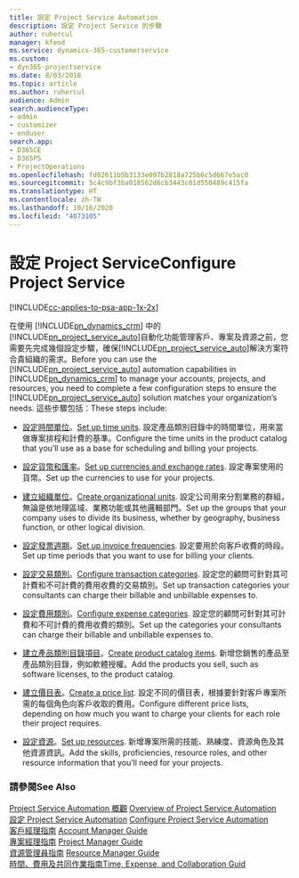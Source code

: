 ```yaml
---
title: 設定 Project Service Automation
description: 設定 Project Service 的步驟
author: ruhercul
manager: kfend
ms.service: dynamics-365-customerservice
ms.custom:
- dyn365-projectservice
ms.date: 8/03/2018
ms.topic: article
ms.author: ruhercul
audience: Admin
search.audienceType:
- admin
- customizer
- enduser
search.app:
- D365CE
- D365PS
- ProjectOperations
ms.openlocfilehash: fd02611b5b3133e097b2818a725b6c5d667e5ac0
ms.sourcegitcommit: 5c4c9bf3ba018562d6cb3443c01d550489c415fa
ms.translationtype: HT
ms.contentlocale: zh-TW
ms.lasthandoff: 10/16/2020
ms.locfileid: "4073105"
---
```

# <a name="configure-project-service"></a><span data-ttu-id="ae1eb-103">設定 Project Service</span><span class="sxs-lookup"><span data-stu-id="ae1eb-103">Configure Project Service</span></span>

[!INCLUDE[cc-applies-to-psa-app-1x-2x](../includes/cc-applies-to-psa-app-1x-2x.md)]

<span data-ttu-id="ae1eb-104">在使用 [!INCLUDE[pn_dynamics_crm](../includes/pn-dynamics-crm.md)] 中的[!INCLUDE[pn_project_service_auto](../includes/pn-project-service-auto.md)]自動化功能管理客戶、專案及資源之前，您需要先完成幾個設定步驟，確保[!INCLUDE[pn_project_service_auto](../includes/pn-project-service-auto.md)]解決方案符合貴組織的需求。</span><span class="sxs-lookup"><span data-stu-id="ae1eb-104">Before you can use the [!INCLUDE[pn_project_service_auto](../includes/pn-project-service-auto.md)] automation capabilities in [!INCLUDE[pn_dynamics_crm](../includes/pn-dynamics-crm.md)] to manage your accounts, projects, and resources, you need to complete a few configuration steps to ensure the [!INCLUDE[pn_project_service_auto](../includes/pn-project-service-auto.md)] solution matches your organization’s needs.</span></span> <span data-ttu-id="ae1eb-105">這些步驟包括：</span><span class="sxs-lookup"><span data-stu-id="ae1eb-105">These steps include:</span></span>  
  
-   <span data-ttu-id="ae1eb-106">[設定時間單位](../psa/set-up-time-units.md)。</span><span class="sxs-lookup"><span data-stu-id="ae1eb-106">[Set up time units](../psa/set-up-time-units.md).</span></span> <span data-ttu-id="ae1eb-107">設定產品類別目錄中的時間單位，用來當做專案排程和計費的基準。</span><span class="sxs-lookup"><span data-stu-id="ae1eb-107">Configure the time units in the product catalog that you’ll use as a base for scheduling and billing your projects.</span></span>  
  
-   <span data-ttu-id="ae1eb-108">[設定貨幣和匯率](../psa/set-up-currencies-exchange-rates.md)。</span><span class="sxs-lookup"><span data-stu-id="ae1eb-108">[Set up currencies and exchange rates](../psa/set-up-currencies-exchange-rates.md).</span></span> <span data-ttu-id="ae1eb-109">設定專案使用的貨幣。</span><span class="sxs-lookup"><span data-stu-id="ae1eb-109">Set up the currencies to use for your projects.</span></span>  
  
-   <span data-ttu-id="ae1eb-110">[建立組織單位](../psa/create-organizational-units.md)。</span><span class="sxs-lookup"><span data-stu-id="ae1eb-110">[Create organizational units](../psa/create-organizational-units.md).</span></span> <span data-ttu-id="ae1eb-111">設定公司用來分割業務的群組，無論是依地理區域、業務功能或其他邏輯部門。</span><span class="sxs-lookup"><span data-stu-id="ae1eb-111">Set up the groups that your company uses to divide its business, whether by geography, business function, or other logical division.</span></span>  
  
-   <span data-ttu-id="ae1eb-112">[設定發票週期](../psa/set-up-invoice-frequencies.md)。</span><span class="sxs-lookup"><span data-stu-id="ae1eb-112">[Set up invoice frequencies](../psa/set-up-invoice-frequencies.md).</span></span> <span data-ttu-id="ae1eb-113">設定要用於向客戶收費的時段。</span><span class="sxs-lookup"><span data-stu-id="ae1eb-113">Set up time periods that you want to use for billing your clients.</span></span>  
  
-   <span data-ttu-id="ae1eb-114">[設定交易類別](../psa/configure-transaction-categories.md)。</span><span class="sxs-lookup"><span data-stu-id="ae1eb-114">[Configure transaction categories](../psa/configure-transaction-categories.md).</span></span> <span data-ttu-id="ae1eb-115">設定您的顧問可針對其可計費和不可計費的費用收費的交易類別。</span><span class="sxs-lookup"><span data-stu-id="ae1eb-115">Set up transaction categories your consultants can charge their billable and unbillable expenses to.</span></span>  
  
-   <span data-ttu-id="ae1eb-116">[設定費用類別](../psa/configure-expense-categories.md)。</span><span class="sxs-lookup"><span data-stu-id="ae1eb-116">[Configure expense categories](../psa/configure-expense-categories.md).</span></span> <span data-ttu-id="ae1eb-117">設定您的顧問可針對其可計費和不可計費的費用收費的類別。</span><span class="sxs-lookup"><span data-stu-id="ae1eb-117">Set up the categories your consultants can charge their billable and unbillable expenses to.</span></span>  
  
-   <span data-ttu-id="ae1eb-118">[建立產品類別目錄項目](../psa/create-product-catalog-items.md)。</span><span class="sxs-lookup"><span data-stu-id="ae1eb-118">[Create product catalog items](../psa/create-product-catalog-items.md).</span></span> <span data-ttu-id="ae1eb-119">新增您銷售的產品至產品類別目錄，例如軟體授權。</span><span class="sxs-lookup"><span data-stu-id="ae1eb-119">Add the products you sell, such as software licenses, to the product catalog.</span></span>  
  
-   <span data-ttu-id="ae1eb-120">[建立價目表](../psa/create-price-list.md)。</span><span class="sxs-lookup"><span data-stu-id="ae1eb-120">[Create a price list](../psa/create-price-list.md).</span></span> <span data-ttu-id="ae1eb-121">設定不同的價目表，根據要針對客戶專案所需的每個角色向客戶收取的費用。</span><span class="sxs-lookup"><span data-stu-id="ae1eb-121">Configure different price lists, depending on how much you want to charge your clients for each role their project requires.</span></span>  
  
-   <span data-ttu-id="ae1eb-122">[設定資源](../psa/set-up-resources.md)。</span><span class="sxs-lookup"><span data-stu-id="ae1eb-122">[Set up resources](../psa/set-up-resources.md).</span></span> <span data-ttu-id="ae1eb-123">新增專案所需的技能、熟練度、資源角色及其他資源資訊。</span><span class="sxs-lookup"><span data-stu-id="ae1eb-123">Add the skills, proficiencies, resource roles, and other resource information that you’ll need for your projects.</span></span>  
  
### <a name="see-also"></a><span data-ttu-id="ae1eb-124">請參閱</span><span class="sxs-lookup"><span data-stu-id="ae1eb-124">See Also</span></span>  
 <span data-ttu-id="ae1eb-125">[Project Service Automation 概觀](../psa/overview.md) </span><span class="sxs-lookup"><span data-stu-id="ae1eb-125">[Overview of Project Service Automation](../psa/overview.md) </span></span>  
 <span data-ttu-id="ae1eb-126">[設定 Project Service Automation](../psa/configure.md) </span><span class="sxs-lookup"><span data-stu-id="ae1eb-126">[Configure Project Service Automation](../psa/configure.md) </span></span>  
 <span data-ttu-id="ae1eb-127">[客戶經理指南](../psa/account-manager-guide.md) </span><span class="sxs-lookup"><span data-stu-id="ae1eb-127">[Account Manager Guide](../psa/account-manager-guide.md) </span></span>  
 <span data-ttu-id="ae1eb-128">[專案經理指南](../psa/project-manager-guide.md) </span><span class="sxs-lookup"><span data-stu-id="ae1eb-128">[Project Manager Guide](../psa/project-manager-guide.md) </span></span>  
 <span data-ttu-id="ae1eb-129">[資源管理員指南](../psa/resource-manager-guide.md) </span><span class="sxs-lookup"><span data-stu-id="ae1eb-129">[Resource Manager Guide](../psa/resource-manager-guide.md) </span></span>  
 [<span data-ttu-id="ae1eb-130">時間、費用及共同作業指南</span><span class="sxs-lookup"><span data-stu-id="ae1eb-130">Time, Expense, and Collaboration Guid</span></span>](../psa/time-expense-collaboration-guide.md)
